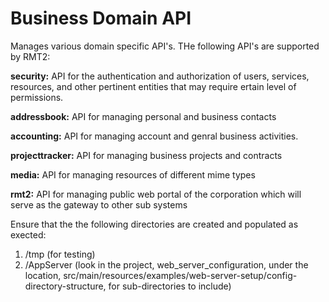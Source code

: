# Business Domain API

Manages various domain specific API's.  THe following API's are supported by RMT2:

**security:**
API for the authentication and authorization of users, services, resources, and other pertinent entities that may require ertain level of permissions.

**addressbook:**
API for managing personal and business contacts

**accounting:**
API for managing account and genral business activities.

**projecttracker:**
API for managing business projects and contracts

**media:**
API for managing resources of different mime types

**rmt2:**
API for managing public web portal of the corporation which will serve as the gateway to other sub systems

Ensure that the the following directories are created and populated as exected:
1.  /tmp (for testing)
2.  /AppServer (look in the project, web_server_configuration, under the location, src/main/resources/examples/web-server-setup/config-directory-structure, for sub-directories to include)
